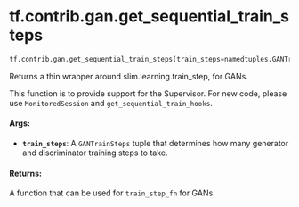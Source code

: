 <div itemscope itemtype="http://developers.google.com/ReferenceObject">
<meta itemprop="name" content="tf.contrib.gan.get_sequential_train_steps" />
<meta itemprop="path" content="Stable" />
</div>

# tf.contrib.gan.get_sequential_train_steps

``` python
tf.contrib.gan.get_sequential_train_steps(train_steps=namedtuples.GANTrainSteps(1, 1))
```

Returns a thin wrapper around slim.learning.train_step, for GANs.

This function is to provide support for the Supervisor. For new code, please
use `MonitoredSession` and `get_sequential_train_hooks`.

#### Args:

* <b>`train_steps`</b>: A `GANTrainSteps` tuple that determines how many generator
    and discriminator training steps to take.


#### Returns:

A function that can be used for `train_step_fn` for GANs.